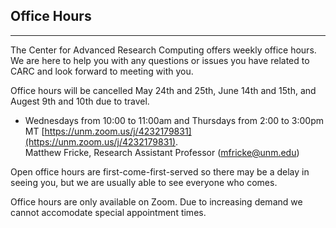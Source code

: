 ## Office Hours

---
The Center for Advanced Research Computing offers weekly office hours. We are here to help you with any questions or issues you have related to CARC and look forward to meeting with you.  

Office hours will be cancelled May 24th and 25th, June 14th and 15th, and Augest 9th and 10th due to travel.

- Wednesdays from 10:00 to 11:00am and Thursdays from 2:00 to 3:00pm MT [https://unm.zoom.us/j/4232179831](https://unm.zoom.us/j/4232179831).  
Matthew Fricke, Research Assistant Professor ([mfricke@unm.edu](mailto://mfricke@unm.edu))  

Open office hours are first-come-first-served so there may be a delay in seeing you, but we are usually able to see everyone who comes.

Office hours are only available on Zoom. Due to increasing demand we cannot accomodate special appointment times.
